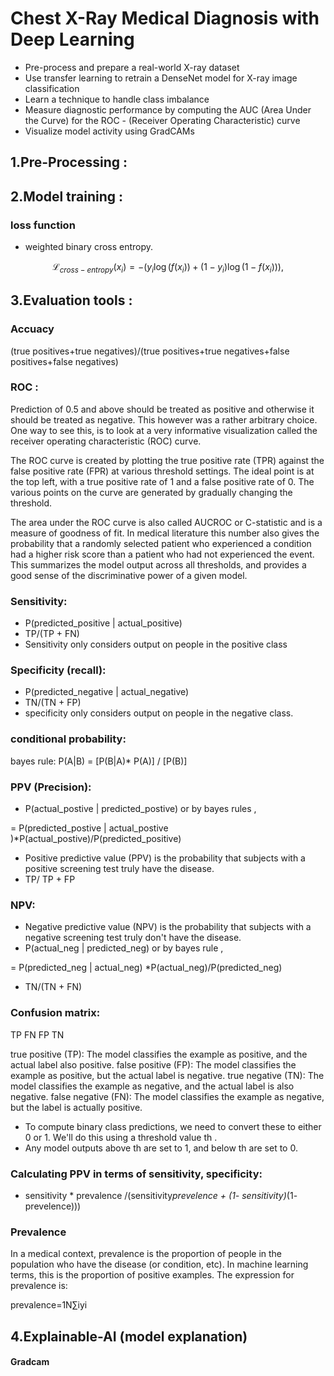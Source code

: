 # Chest X-Ray Medical Diagnosis with Deep Learning

- Pre-process and prepare a real-world X-ray dataset
- Use transfer learning to retrain a DenseNet model for X-ray image classification
- Learn a technique to handle class imbalance
- Measure diagnostic performance by computing the AUC (Area Under the Curve) for the ROC - (Receiver Operating Characteristic) curve
- Visualize model activity using GradCAMs


## 1.Pre-Processing : 


## 2.Model training :

### loss function
- weighted binary cross entropy.

$$\mathcal{L}_{cross-entropy}(x_i) = -(y_i \log(f(x_i)) + (1-y_i) \log(1-f(x_i))),$$


## 3.Evaluation tools :


### Accuacy
(true positives+true negatives)/(true positives+true negatives+false positives+false negatives) 

### ROC :

Prediction of 0.5 and above should be treated as positive and otherwise it should be treated as negative. This however was a rather arbitrary choice. One way to see this, is to look at a very informative visualization called the receiver operating characteristic (ROC) curve.

The ROC curve is created by plotting the true positive rate (TPR) against the false positive rate (FPR) at various threshold settings. The ideal point is at the top left, with a true positive rate of 1 and a false positive rate of 0. The various points on the curve are generated by gradually changing the threshold.

The area under the ROC curve is also called AUCROC or C-statistic and is a measure of goodness of fit. In medical literature this number also gives the probability that a randomly selected patient who experienced a condition had a higher risk score than a patient who had not experienced the event. This summarizes the model output across all thresholds, and provides a good sense of the discriminative power of a given model.


### Sensitivity:
- P(predicted_positive | actual_positive)
- TP/(TP + FN)
- Sensitivity only considers output on people in the positive class

### Specificity (recall):

- P(predicted_negative | actual_negative)
- TN/(TN + FP)
-  specificity only considers output on people in the negative class.

### conditional probability:

bayes rule:
P(A|B) = [P(B|A)* P(A)] / [P(B)]

### PPV (Precision):
- P(actual_postive | predicted_postive) 
or 
by bayes rules ,

= P(predicted_postive | actual_postive )*P(actual_postive)/P(predicted_positive)
- Positive predictive value (PPV) is the probability that subjects with a positive screening test truly have the disease.
- TP/ TP + FP

### NPV:

- Negative predictive value (NPV) is the probability that subjects with a negative screening test truly don't have the disease.
- P(actual_neg | predicted_neg)
or 
by bayes rule ,

= P(predicted_neg | actual_neg) *P(actual_neg)/P(predicted_neg)
- TN/(TN + FN)

### Confusion matrix:
TP FN
FP TN

true positive (TP): The model classifies the example as positive, and the actual label also positive.
false positive (FP): The model classifies the example as positive, but the actual label is negative.
true negative (TN): The model classifies the example as negative, and the actual label is also negative.
false negative (FN): The model classifies the example as negative, but the label is actually positive.

- To compute binary class predictions, we need to convert these to either 0 or 1.
We'll do this using a threshold value  th .
- Any model outputs above  th  are set to 1, and below  th  are set to 0.

### Calculating PPV in terms of sensitivity, specificity:
- sensitivity * prevalence /(sensitivity*prevelence + (1- sensitivity)*(1- prevelence))) 

### Prevalence

In a medical context, prevalence is the proportion of people in the population who have the disease (or condition, etc).
In machine learning terms, this is the proportion of positive examples. The expression for prevalence is:

prevalence=1N∑iyi




## 4.Explainable-AI (model explanation)
#### Gradcam